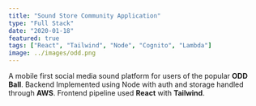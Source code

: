 ```yaml
---
title: "Sound Store Community Application"
type: "Full Stack"
date: "2020-01-18"
featured: true
tags: ["React", "Tailwind", "Node", "Cognito", "Lambda"]
image: ../images/odd.png
---
```


A mobile first social media sound platform for users of the popular **ODD Ball**.
Backend Implemented using Node with auth and storage handled through **AWS**. Frontend pipeline used **React** with **Tailwind**.
